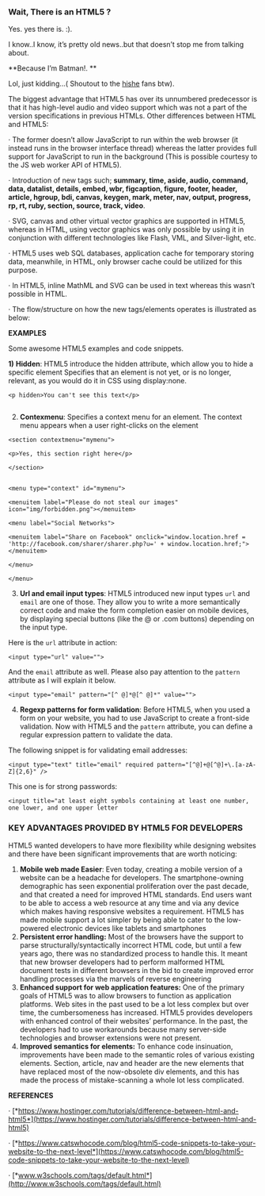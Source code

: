 ### Wait, There is an HTML5 ?

Yes. yes there is. :). 

I know..I know, it’s pretty old news..but that doesn’t stop me from talking about.

**Because I’m Batman!. **

Lol, just kidding…( Shoutout to the [hishe](http://www.youtube.com/) fans btw).

The biggest advantage that HTML5 has over its unnumbered predecessor is that it has high-level audio and video support which was not a part of the version specifications in previous HTMLs. Other differences between HTML and HTML5:

· The former doesn’t allow JavaScript to run within the web browser (it instead runs in the browser interface thread) whereas the latter provides full support for JavaScript to run in the background (This is possible courtesy to the JS web worker API of HTML5).

· Introduction of new tags such; **summary, time, aside, audio, command, data, datalist, details, embed, wbr, figcaption, figure, footer, header, article, hgroup, bdi, canvas, keygen, mark, meter, nav, output, progress, rp, rt, ruby, section, source, track, video**.

· SVG, canvas and other virtual vector graphics are supported in HTML5, whereas in HTML, using vector graphics was only possible by using it in conjunction with different technologies like Flash, VML, and Silver-light, etc.

· HTML5 uses web SQL databases, application cache for temporary storing data, meanwhile, in HTML, only browser cache could be utilized for this purpose.

· In HTML5, inline MathML and SVG can be used in text whereas this wasn’t possible in HTML.

· The flow/structure on how the new tags/elements operates is illustrated as below:

**EXAMPLES**

Some awesome HTML5 examples and code snippets.

**1)** **Hidden**: HTML5 introduce the hidden attribute, which allow you to hide a specific element Specifies that an element is not yet, or is no longer, relevant, as you would do it in CSS using display:none.

```
<p hidden>You can't see this text</p>
```

```

```

2) **Contexmenu**: Specifies a context menu for an element. The context menu appears when a user right-clicks on the element

```
<section contextmenu="mymenu">
```

```
<p>Yes, this section right here</p>
```

```
</section>
```

```

```

```
<menu type="context" id="mymenu">
```

```
<menuitem label="Please do not steal our images" icon="img/forbidden.png"></menuitem>
```

```
<menu label="Social Networks">
```

```
<menuitem label="Share on Facebook" onclick="window.location.href = 'http://facebook.com/sharer/sharer.php?u=' + window.location.href;">   </menuitem>
```

```
</menu>
```

```
</menu>
```



3) **Url and email input types**: HTML5 introduced new input types `url` and `email` are one of those. They allow you to write a more semantically correct code and make the form completion easier on mobile devices, by displaying special buttons (like the @ or .com buttons) depending on the input type.

Here is the `url` attribute in action:

```
<input type="url" value="">
```



And the `email` attribute as well. Please also pay attention to the `pattern` attribute as I will explain it below.

```
<input type="email" pattern="[^ @]*@[^ @]*" value="">
```



4) **Regexp patterns for form validation**: Before HTML5, when you used a form on your website, you had to use JavaScript to create a front-side validation. Now with HTML5 and the `pattern` attribute, you can define a regular expression pattern to validate the data.

The following snippet is for validating email addresses:

```
<input type="text" title="email" required pattern="[^@]+@[^@]+\.[a-zA-Z]{2,6}" />
```



This one is for strong passwords:

```
<input title="at least eight symbols containing at least one number, one lower, and one upper letter
```

### 

### KEY ADVANTAGES PROVIDED BY HTML5 FOR DEVELOPERS

HTML5 wanted developers to have more flexibility while designing websites and there have been significant improvements that are worth noticing:

1. **Mobile web made Easier**: Even today, creating a mobile version of a website can be a headache for developers. The smartphone-owning demographic has seen exponential proliferation over the past decade, and that created a need for improved HTML standards. End users want to be able to access a web resource at any time and via any device which makes having responsive websites a requirement. HTML5 has made mobile support a lot simpler by being able to cater to the low-powered electronic devices like tablets and smartphones
2. **Persistent error handling:** Most of the browsers have the support to parse structurally/syntactically incorrect HTML code, but until a few years ago, there was no standardized process to handle this. It meant that new browser developers had to perform malformed HTML document tests in different browsers in the bid to create improved error handling processes via the marvels of reverse engineering
3. **Enhanced support for web application features:** One of the primary goals of HTML5 was to allow browsers to function as application platforms. Web sites in the past used to be a lot less complex but over time, the cumbersomeness has increased. HTML5 provides developers with enhanced control of their websites’ performance. In the past, the developers had to use workarounds because many server-side technologies and browser extensions were not present.
4. **Improved semantics for elements:** To enhance code insinuation, improvements have been made to the semantic roles of various existing elements. Section, article, nav and header are the new elements that have replaced most of the now-obsolete div elements, and this has made the process of mistake-scanning a whole lot less complicated.

**REFERENCES**

· [*https://www.hostinger.com/tutorials/difference-between-html-and-html5*](https://www.hostinger.com/tutorials/difference-between-html-and-html5)

· [*https://www.catswhocode.com/blog/html5-code-snippets-to-take-your-website-to-the-next-level*](https://www.catswhocode.com/blog/html5-code-snippets-to-take-your-website-to-the-next-level)

· [*www.w3schools.com/tags/default.html*](http://www.w3schools.com/tags/default.html)